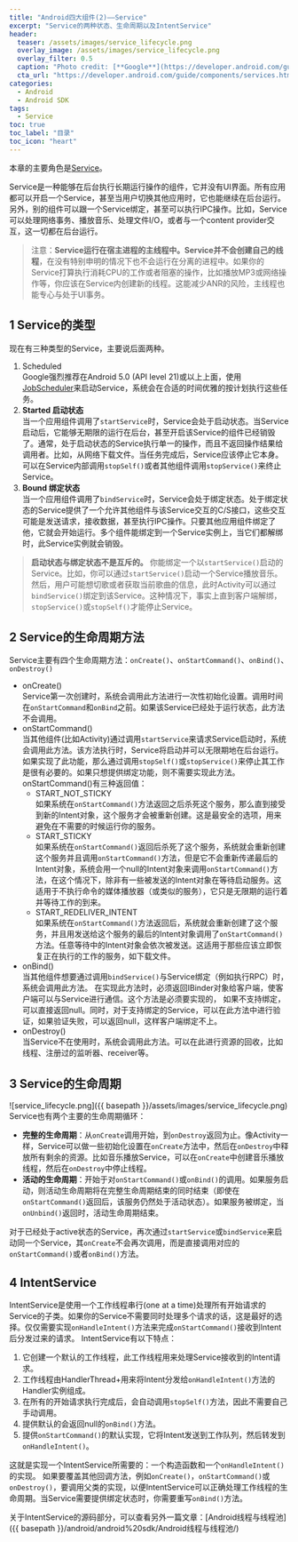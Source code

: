 ```yaml
---
title: "Android四大组件(2)——Service"
excerpt: "Service的两种状态、生命周期以及IntentService"
header:
  teaser: /assets/images/service_lifecycle.png
  overlay_image: /assets/images/service_lifecycle.png
  overlay_filter: 0.5
  caption: "Photo credit: [**Google**](https://developer.android.com/guide/components/services.html)"
  cta_url: "https://developer.android.com/guide/components/services.html"
categories:
  - Android
  - Android SDK
tags:
  - Service
toc: true
toc_label: "目录"
toc_icon: "heart"
---
```


本章的主要角色是[Service](https://developer.android.com/guide/components/services.html)。

Service是一种能够在后台执行长期运行操作的组件，它并没有UI界面。所有应用都可以开启一个Service，甚至当用户切换其他应用时，它也能继续在后台运行。另外，别的组件可以跟一个Service绑定，甚至可以执行IPC操作。比如，Service可以处理网络事务、播放音乐、处理文件I/O，或者与一个content provider交互，这一切都在后台运行。

> 注意：**Service运行在宿主进程的主线程中。Service并不会创建自己的线程**，在没有特别申明的情况下也不会运行在分离的进程中。如果你的Service打算执行消耗CPU的工作或者阻塞的操作，比如播放MP3或网络操作等，你应该在Service内创建新的线程。这能减少ANR的风险，主线程也能专心与处于UI事务。

## 1 Service的类型
现在有三种类型的Service，主要说后面两种。
1. Scheduled  
Google强烈推荐在Android 5.0 (API level 21)或以上上面，使用[JobScheduler](https://developer.android.com/reference/android/app/job/JobScheduler.html)来启动Service，系统会在合适的时间优雅的按计划执行这些任务。
2. **Started 启动状态**  
当一个应用组件调用了`startService`时，Service会处于启动状态。当Service启动后，它能够无期限的运行在后台，甚至开启该Service的组件已经销毁了。通常，处于启动状态的Service执行单一的操作，而且不返回操作结果给调用者。比如，从网络下载文件。当任务完成后，Service应该停止它本身。可以在Service内部调用`stopSelf()`或者其他组件调用`stopService()`来终止Service。
3. **Bound 绑定状态**  
当一个应用组件调用了`bindService`时，Service会处于绑定状态。处于绑定状态的Service提供了一个允许其他组件与该Service交互的C/S接口，这些交互可能是发送请求，接收数据，甚至执行IPC操作。只要其他应用组件绑定了他，它就会开始运行。多个组件能绑定到一个Service实例上，当它们都解绑时，此Service实例就会销毁。

> **启动状态与绑定状态不是互斥的。** 你能绑定一个以`startService()`启动的Service。比如，你可以通过`startService()`启动一个Service播放音乐。然后，用户可能想切歌或者获取当前歌曲的信息，此时Activity可以通过`bindService()`绑定到该Service。这种情况下，事实上直到客户端解绑，`stopService()`或`stopSelf()`才能停止Service。

## 2 Service的生命周期方法
Service主要有四个生命周期方法：`onCreate()`、`onStartCommand()`、`onBind()`、`onDestroy()`
- onCreate()  
Service第一次创建时，系统会调用此方法进行一次性初始化设置。调用时间在`onStartCommand`和`onBind`之前。如果该Service已经处于运行状态，此方法不会调用。
- onStartCommand()  
当其他组件(比如Activity)通过调用`startService`来请求Service启动时，系统会调用此方法。该方法执行时，Service将启动并可以无限期地在后台运行。如果实现了此功能，那么通过调用`stopSelf()`或`stopService()`来停止其工作是很有必要的。如果只想提供绑定功能，则不需要实现此方法。
onStartCommand()有三种返回值：
  - START_NOT_STICKY  
  如果系统在`onStartCommand()`方法返回之后杀死这个服务，那么直到接受到新的Intent对象，这个服务才会被重新创建。这是最安全的选项，用来避免在不需要的时候运行你的服务。
  - START_STICKY  
  如果系统在`onStartCommand()`返回后杀死了这个服务，系统就会重新创建这个服务并且调用`onStartCommand()`方法，但是它不会重新传递最后的Intent对象，系统会用一个null的Intent对象来调用`onStartCommand()`方法，在这个情况下，除非有一些被发送的Intent对象在等待启动服务。这适用于不执行命令的媒体播放器（或类似的服务），它只是无限期的运行着并等待工作的到来。
  - START_REDELIVER_INTENT  
  如果系统在`onStartCommand()`方法返回后，系统就会重新创建了这个服务，并且用发送给这个服务的最后的Intent对象调用了`onStartCommand()`方法。任意等待中的Intent对象会依次被发送。这适用于那些应该立即恢复正在执行的工作的服务，如下载文件。
- onBind()  
当其他组件想要通过调用`bindService()`与Service绑定（例如执行RPC）时，系统会调用此方法。 在实现此方法时，必须返回IBinder对象给客户端，使客户端可以与Service进行通信。这个方法是必须要实现的， 如果不支持绑定，可以直接返回null。同时，对于支持绑定的Service，可以在此方法中进行验证，如果验证失败，可以返回null，这样客户端绑定不上。
- onDestroy()  
当Service不在使用时，系统会调用此方法。可以在此进行资源的回收，比如线程、注册过的监听器、receiver等。

## 3 Service的生命周期
![service_lifecycle.png]({{ basepath }}/assets/images/service_lifecycle.png)
Service也有两个主要的生命周期循环：
- **完整的生命周期**：从`onCreate`调用开始，到`onDestroy`返回为止。像Activity一样，Service可以做一些初始化设置在`onCreate`方法中，然后在`onDestroy`中释放所有剩余的资源。比如音乐播放Service，可以在`onCreate`中创建音乐播放线程，然后在`onDestroy`中停止线程。
- **活动的生命周期**：开始于对`onStartCommand()`或`onBind()`的调用。如果服务启动，则活动生命周期将在完整生命周期结束的同时结束（即使在`onStartCommand()`返回后，该服务仍然处于活动状态）。如果服务被绑定，当`onUnbind()`返回时，活动生命周期结束。

对于已经处于active状态的Service，再次通过`startService`或`bindService`来启动同一个Service，其`onCreate`不会再次调用，而是直接调用对应的`onStartCommand()`或者`onBind()`方法。

## 4 IntentService
IntentService是使用一个工作线程串行(one at a time)处理所有开始请求的Service的子类。如果你的Service不需要同时处理多个请求的话，这是最好的选择。仅仅需要实现`onHandleIntent()`方法来完成`onStartCommand()`接收到Intent后分发过来的请求。
IntentService有以下特点：
1. 它创建一个默认的工作线程，此工作线程用来处理Service接收到的Intent请求。
2. 工作线程由HandlerThread+用来将Intent分发给`onHandleIntent()`方法的Handler实例组成。
3. 在所有的开始请求执行完成后，会自动调用`stopSelf()`方法，因此不需要自己手动调用。
4. 提供默认的会返回null的`onBind()`方法。
5. 提供`onStartCommand()`的默认实现，它将Intent发送到工作队列，然后转发到`onHandleIntent()`。

这就是实现一个IntentService所需要的：一个构造函数和一个`onHandleIntent()`的实现。 如果要覆盖其他回调方法，例如`onCreate()`，`onStartCommand()`或`onDestroy()`，要调用父类的实现，以便IntentService可以正确处理工作线程的生命周期。当Service需要提供绑定状态时，你需要重写`onBind()`方法。

关于IntentService的源码部分，可以查看另外一篇文章：[Android线程与线程池]({{ basepath }}/android/android%20sdk/Android线程与线程池/)
